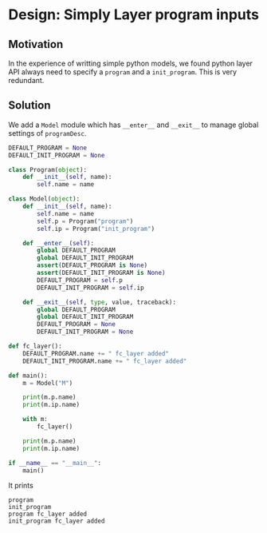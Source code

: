 # Design: Simply Layer program inputs

## Motivation

In the experience of writting simple python models, we found python layer API always need to specify a `program` and
a `init_program`. This is very redundant.

## Solution

We add a `Model` module which has `__enter__` and `__exit__` to manage global settings of `programDesc`.

```python
DEFAULT_PROGRAM = None
DEFAULT_INIT_PROGRAM = None

class Program(object):
    def __init__(self, name):
        self.name = name

class Model(object):
    def __init__(self, name):
        self.name = name
        self.p = Program("program")
        self.ip = Program("init_program")

    def __enter__(self):
        global DEFAULT_PROGRAM
        global DEFAULT_INIT_PROGRAM
        assert(DEFAULT_PROGRAM is None)
        assert(DEFAULT_INIT_PROGRAM is None)
        DEFAULT_PROGRAM = self.p
        DEFAULT_INIT_PROGRAM = self.ip

    def __exit__(self, type, value, traceback):
        global DEFAULT_PROGRAM
        global DEFAULT_INIT_PROGRAM
        DEFAULT_PROGRAM = None
        DEFAULT_INIT_PROGRAM = None

def fc_layer():
    DEFAULT_PROGRAM.name += " fc_layer added"
    DEFAULT_INIT_PROGRAM.name += " fc_layer added"

def main():
    m = Model("M")

    print(m.p.name)
    print(m.ip.name)

    with m:
        fc_layer()

    print(m.p.name)
    print(m.ip.name)

if __name__ == "__main__":
    main()
```
It prints
```
program
init_program
program fc_layer added
init_program fc_layer added
```
